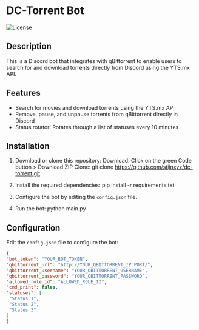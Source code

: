 # DC-Torrent Bot

[![License](https://img.shields.io/badge/license-MIT-blue.svg)](LICENSE)

## Description

This is a Discord bot that integrates with qBittorrent to enable users to search for and download torrents directly from Discord using the YTS.mx API.

## Features

- Search for movies and download torrents using the YTS.mx API
- Remove, pause, and unpause torrents from qBittorrent directly in Discord
- Status rotator: Rotates through a list of statuses every 10 minutes

## Installation

1. Download or clone this repository:
Download: Click on the green Code button > Download ZIP
Clone: git clone https://github.com/stijnxyz/dc-torrent.git

2. Install the required dependencies:
pip install -r requirements.txt

3. Configure the bot by editing the `config.json` file.

4. Run the bot:
python main.py

## Configuration

Edit the `config.json` file to configure the bot:

```json
{
"bot_token": "YOUR_BOT_TOKEN",
"qbittorrent_url": "http://YOUR_QBITTORRENT_IP:PORT/",
"qbittorrent_username": "YOUR_QBITTORRENT_USERNAME",
"qbittorrent_password": "YOUR_QBITTORRENT_PASSWORD",
"allowed_role_id": "ALLOWED_ROLE_ID",
"cmd_print": false,
"statuses": [
 "Status 1",
 "Status 2",
 "Status 3"
]
}

